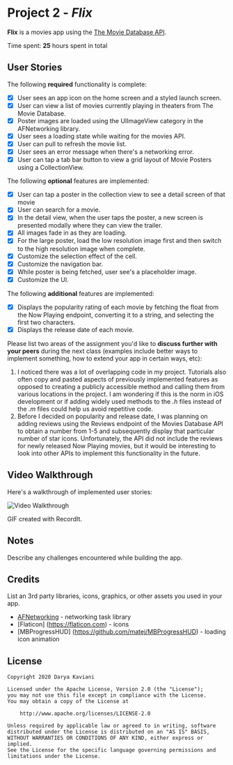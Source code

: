 # Project 2 - *Flix*

**Flix** is a movies app using the [The Movie Database API](http://docs.themoviedb.apiary.io/#).

Time spent: **25** hours spent in total

## User Stories

The following **required** functionality is complete:

- [x] User sees an app icon on the home screen and a styled launch screen.
- [x] User can view a list of movies currently playing in theaters from The Movie Database.
- [x] Poster images are loaded using the UIImageView category in the AFNetworking library.
- [x] User sees a loading state while waiting for the movies API.
- [x] User can pull to refresh the movie list.
- [x] User sees an error message when there's a networking error.
- [x] User can tap a tab bar button to view a grid layout of Movie Posters using a CollectionView.

The following **optional** features are implemented:

- [x] User can tap a poster in the collection view to see a detail screen of that movie
- [x] User can search for a movie.
- [x] In the detail view, when the user taps the poster, a new screen is presented modally where they can view the trailer.
- [x] All images fade in as they are loading.
- [x] For the large poster, load the low resolution image first and then switch to the high resolution image when complete.
- [x] Customize the selection effect of the cell.
- [x] Customize the navigation bar.
- [x] While poster is being fetched, user see's a placeholder image.
- [x] Customize the UI.

The following **additional** features are implemented:

- [x] Displays the popularity rating of each movie by fetching the float from the Now Playing endpoint, converting it to a string, and selecting the first two characters.
- [x] Displays the release date of each movie.

Please list two areas of the assignment you'd like to **discuss further with your peers** during the next class (examples include better ways to implement something, how to extend your app in certain ways, etc):

1. I noticed there was a lot of overlapping code in my project. Tutorials also often copy and pasted aspects of previously implemented features as opposed to creating a publicly accessible method and calling them from various locations in the project. I am wondering if this is the norm in iOS development or if adding widely used methods to the *.h* files instead of the *.m* files could help us avoid repetitive code.
2. Before I decided on popularity and release date, I was planning on adding reviews using the Reviews endpoint of the Movies Database API to obtain a number from 1-5 and subsequently display that particular number of star icons. Unfortunately, the API did not include the reviews for newly released Now Playing movies, but it would be interesting to look into other APIs to implement this functionality in the future.

## Video Walkthrough

Here's a walkthrough of implemented user stories:

<img src='http://g.recordit.co/8bZjsnrvNK.gif' title='Video Walkthrough' width='' alt='Video Walkthrough' />

GIF created with RecordIt.

## Notes

Describe any challenges encountered while building the app.

## Credits

List an 3rd party libraries, icons, graphics, or other assets you used in your app.

- [AFNetworking](https://github.com/AFNetworking/AFNetworking) - networking task library
- [Flaticon] (https://flaticon.com) - icons
- [MBProgressHUD] (https://github.com/matej/MBProgressHUD) - loading icon animation

## License

    Copyright 2020 Darya Kaviani

    Licensed under the Apache License, Version 2.0 (the "License");
    you may not use this file except in compliance with the License.
    You may obtain a copy of the License at

        http://www.apache.org/licenses/LICENSE-2.0

    Unless required by applicable law or agreed to in writing, software
    distributed under the License is distributed on an "AS IS" BASIS,
    WITHOUT WARRANTIES OR CONDITIONS OF ANY KIND, either express or implied.
    See the License for the specific language governing permissions and
    limitations under the License.
